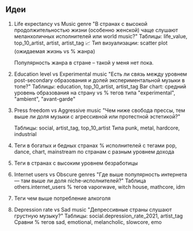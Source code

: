 
## Идеи
1. Life expectancy vs Music genre
    "В странах с высокой продолжительностью жизни (особенно женской) чаще слушают меланхоличных исполнителей или world music?"
    Таблицы: life_value, top_10_artist, artist, artist_tag
    📈 Тип визуализации: scatter plot (ожидаемая жизнь vs % жанра)

    Популярность жанра в стране – такой у меня нет пока.


2. Education level vs Experimental music
"Есть ли связь между уровнем post-secondary образования и долей экспериментальной музыки в топе?"
    Таблицы: education, top_10_artist, artist_tag
    Bar chart: средний уровень образования на страну vs % тегов типа "experimental", "ambient", "avant-garde"

3. Press freedom vs Aggressive music
    "Чем ниже свобода прессы, тем выше ли доля музыки с агрессивной или протестной эстетикой?"

    Таблицы: social, artist_tag, top_10_artist
    Типа punk, metal, hardcore, industrial

4. Теги в богатых и бедных странах
    % исполнителей с тегами pop, dance, chart, mainstream по странам с разным уровнем дохода

5. Теги в странах с высоким уровнем безработицы
6. Internet users vs Obscure genres
    "Где выше популярность интернета — там выше ли доля niche-исполнителей?"
    Таблица others.internet_users
    % тегов vaporwave, witch house, mathcore, idm

7. Теги чем выше потребление алкоголя
8. Depression rate vs Sad music
    "Депрессивные страны слушают грустную музыку?"
    Таблицы: social.depression_rate_2021, artist_tag
    Сравни % тегов sad, emotional, melancholic, slowcore, emo
